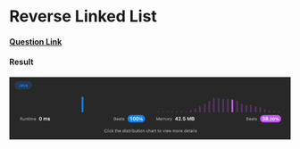 # Reverse Linked List

#### [Question Link](https://leetcode.com/problems/reverse-linked-list/)

#### Result
![result](Result.png)